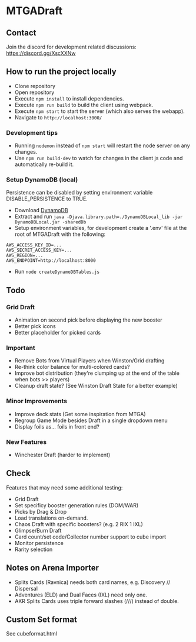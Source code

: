 # MTGADraft

## Contact

Join the discord for development related discussions: https://discord.gg/XscXXNw

## How to run the project locally

-   Clone repository
-   Open repository
-   Execute `npm install` to install dependencies.
-   Execute `npm run build` to build the client using webpack.
-   Execute `npm start` to start the server (which also serves the webapp).
-   Navigate to `http://localhost:3000/`

### Development tips

-   Running `nodemon` instead of `npm start` will restart the node server on any changes.
-   Use `npm run build-dev` to watch for changes in the client js code and automatically re-build it.

### Setup DynamoDB (local)

Persistence can be disabled by setting environment variable DISABLE_PERSISTENCE to TRUE.

-   Download [DynamoDB](https://docs.aws.amazon.com/amazondynamodb/latest/developerguide/DynamoDBLocal.DownloadingAndRunning.html)
-   Extract and run `java -Djava.library.path=./DynamoDBLocal_lib -jar DynamoDBLocal.jar -sharedDb`
-   Setup environment variables, for development create a '.env' file at the root of MTGADraft with the following:

```
AWS_ACCESS_KEY_ID=...
AWS_SECRET_ACCESS_KEY=...
AWS_REGION=...
AWS_ENDPOINT=http://localhost:8000
```

-   Run `node createDynamoDBTables.js`

## Todo

### Grid Draft

-   Animation on second pick before displaying the new booster
-   Better pick icons
-   Better placeholder for picked cards

### Important

-   Remove Bots from Virtual Players when Winston/Grid drafting
-   Re-think color balance for multi-colored cards?
-   Improve bot distribution (they're clumping up at the end of the table when bots >> players)
-   Cleanup draft state? (See Winston Draft State for a better example)

### Minor Improvements

-   Improve deck stats (Get some inspiration from MTGA)
-   Regroup Game Mode besides Draft in a single dropdown menu
-   Display foils as... foils in front end?

### New Features

-   Winchester Draft (harder to implement)

## Check

Features that may need some additional testing:

-   Grid Draft
-   Set specificy booster generation rules (DOM/WAR)
-   Picks by Drag & Drop
-   Load translations on-demand.
-   Chaos Draft with specific boosters? (e.g. 2 RIX 1 IXL)
-   Glimpse/Burn Draft
-   Card count/set code/Collector number support to cube import
-   Monitor persistence
-   Rarity selection

## Notes on Arena Importer

-   Splits Cards (Ravnica) needs both card names, e.g. Discovery // Dispersal
-   Adventures (ELD) and Dual Faces (IXL) need only one.
-   AKR Splits Cards uses triple forward slashes (///) instead of double.

## Custom Set format

See cubeformat.html
